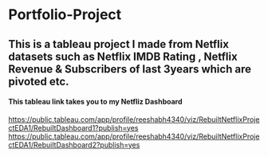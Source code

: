 # Portfolio-Project
## This is a tableau project I made from Netflix datasets such as Netflix IMDB Rating , Netflix Revenue & Subscribers of last 3years which are pivoted etc.
#### This tableau link takes you to my Netfliz Dashboard  
https://public.tableau.com/app/profile/reeshabh4340/viz/RebuiltNetflixProjectEDA1/RebuiltDashboard1?publish=yes
https://public.tableau.com/app/profile/reeshabh4340/viz/RebuiltNetflixProjectEDA1/RebuiltDashboard2?publish=yes


